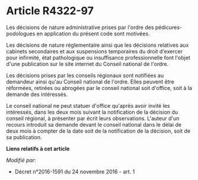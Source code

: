 # Article R4322-97

Les décisions de nature administrative prises par l'ordre des pédicures-podologues en application du présent code sont
motivées.

Les décisions de nature réglementaire ainsi que les décisions relatives aux cabinets secondaires et aux suspensions
temporaires du droit d'exercer pour infirmité, état pathologique ou insuffisance professionnelle font l'objet d'une
publication sur le site internet du Conseil national de l'ordre. 

Les décisions prises par les conseils régionaux sont notifiées au demandeur ainsi qu'au Conseil national de l'ordre. Elles
peuvent être réformées, retirées ou abrogées par le conseil national soit d'office, soit à la demande des intéressés. 

Le conseil national ne peut statuer d'office qu'après avoir invité les intéressés, dans les deux mois suivant la notification
de la décision du conseil régional, à présenter par écrit leurs observations. L'auteur d'un recours introduit sa demande
devant le conseil national dans le délai de deux mois à compter de la date soit de la notification de la décision, soit de sa
publication.

**Liens relatifs à cet article**

_Modifié par_:

  - Décret n°2016-1591 du 24 novembre 2016 - art. 1
